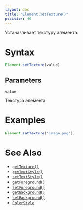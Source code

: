 ```yaml
---
layout: doc
title: "Element.setTexture()"
position: 40
---
```


Устанавливает текстуру элемента.

# Syntax

```js
Element.setTexture(value)
```

## Parameters

`value`

Текстура элемента.

# Examples

```js
Element.setTexture('image.png');
```

# See Also

* [`getTexture()`](../Element.getTexture/)
* [`getTextStyle()`](../Element.getTextStyle/)
* [`setTextStyle()`](../Element.setTextStyle/)
* [`getForeground()`](../Element.getForeground/)
* [`setForeground()`](../Element.setForeground/)
* [`getBackground()`](../Element.getBackground/)
* [`setBackground()`](../Element.setBackground/)
* [`ColorStyle`](../../Style/ColorStyle/)
